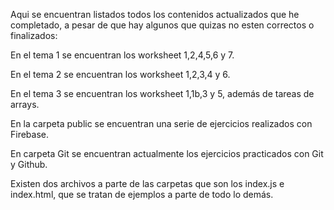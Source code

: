 Aqui se encuentran listados todos los contenidos actualizados que he completado, a pesar de que hay algunos que quizas no esten correctos o finalizados:

En el tema 1 se encuentran los worksheet 1,2,4,5,6 y 7.

En el tema 2 se encuentran los worksheet 1,2,3,4 y 6.

En el tema 3 se encuentran los worksheet 1,1b,3 y 5, además de tareas de arrays.

En la carpeta public se encuentran una serie de ejercicios realizados con Firebase.

En carpeta Git se encuentran actualmente los ejercicios practicados con Git y Github.

Existen dos archivos a parte de las carpetas que son los index.js e index.html, que se tratan de ejemplos a parte de todo lo demás.
